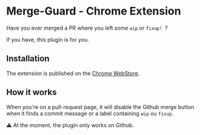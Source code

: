 # Merge-Guard - Chrome Extension

Have you ever merged a PR where you left some `wip` or `fixup! `?

If you have, this plugin is for you. 

## Installation

The extension is published on the [Chrome WebStore](https://chrome.google.com/webstore/detail/github-merge-guard/nnapeeoeiddhbecmgehepihmndlkagdj?utm_source=chrome-app-launcher-info-dialog).

## How it works

When you're on a pull-request page, it will disable the Github merge button when it finds a commit message or a label containing `wip` ou `fixup`.

:warning: At the moment, the plugin only works on Github.
